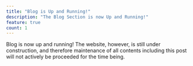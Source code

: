 ```yaml
---
title: "Blog is Up and Running!"
description: "The Blog Section is now Up and Running!"
feature: true
count: 1
---
```


Blog is now up and running! The website, however, is still under construction,
and therefore maintenance of all contents including this post will not actively
be proceeded for the time being.
